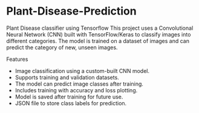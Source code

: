 # Plant-Disease-Prediction
Plant Disease classifier using Tensorflow
This project uses a Convolutional Neural Network (CNN) built with TensorFlow/Keras to classify images into different categories. The model is trained on a dataset of images and can predict the category of new, unseen images.

Features
- Image classification using a custom-built CNN model.
- Supports training and validation datasets.
- The model can predict image classes after training.
- Includes training with accuracy and loss plotting.
- Model is saved after training for future use.
- JSON file to store class labels for prediction.
